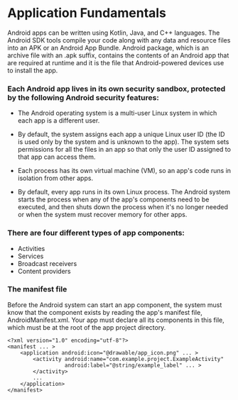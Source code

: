 # Application Fundamentals

Android apps can be written using Kotlin, Java, and C++ languages. The Android SDK tools compile your code along with any data and resource files into an APK or an Android App Bundle.
Android package, which is an archive file with an .apk suffix, contains the contents of an Android app that are required at runtime and it is the file that Android-powered devices use to install the app.

### Each Android app lives in its own security sandbox, protected by the following Android security features:

- The Android operating system is a multi-user Linux system in which each app is a different user.

- By default, the system assigns each app a unique Linux user ID (the ID is used only by the system and is unknown to the app). The system sets permissions for all the files in an app so that only the user ID assigned to that app can access them.

- Each process has its own virtual machine (VM), so an app's code runs in isolation from other apps.

- By default, every app runs in its own Linux process. The Android system starts the process when any of the app's components need to be executed, and then shuts down the process when it's no longer needed or when the system must recover memory for other apps.


### There are four different types of app components:

- Activities
- Services
- Broadcast receivers
- Content providers

### The manifest file
Before the Android system can start an app component, the system must know that the component exists by reading the app's manifest file, AndroidManifest.xml. Your app must declare all its components in this file, which must be at the root of the app project directory.

``` 
<?xml version="1.0" encoding="utf-8"?>
<manifest ... >
    <application android:icon="@drawable/app_icon.png" ... >
        <activity android:name="com.example.project.ExampleActivity"
                  android:label="@string/example_label" ... >
        </activity>
        ...
    </application>
</manifest> 
```